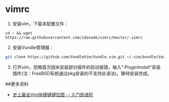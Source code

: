 # vimrc
1. 安装vim，下载本配置文件：
```
cd ~ && wget https://raw.githubusercontent.com/idoseek/vimrc/master/.vimrc
```
2. 安装Vundle管理器：
``` bash
git clone https://github.com/VundleVim/Vundle.vim.git ~/.vim/bundle/Vundle.vim
```
3. 打开vim，忽略首次因未安装部分插件的启动报错，输入":PluginInstall"安装插件(注：FreeBSD系统通过pkg安装的不支持此语法)。静待安装完成。

##更多资料
- [史上最全Vim快捷键键位图 -- 入门到进阶](http://cenalulu.github.io/linux/all-vim-cheatsheat/)
